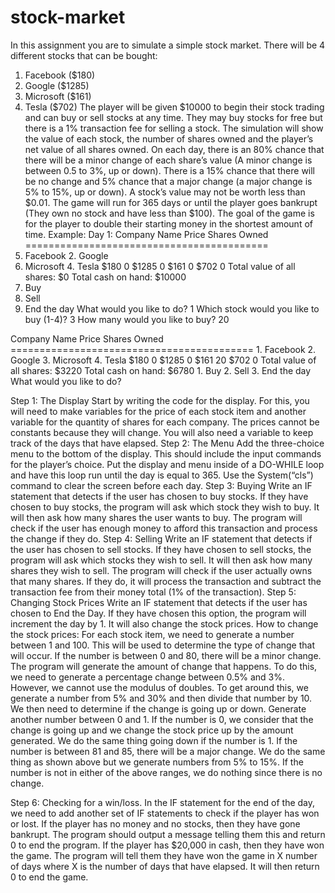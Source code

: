# stock-market
In this assignment you are to simulate a simple stock market. There will be 4 different stocks that can be bought:
1. Facebook ($180)
2. Google ($1285)
3. Microsoft ($161)
4. Tesla ($702)
The player will be given $10000 to begin their stock trading and can buy or sell stocks at any time. They may buy stocks for free but there is a 1% transaction fee for selling a stock. The simulation will show the value of each stock, the number of shares owned and the player’s net value of all shares owned. On each day, there is an 80% chance that there will be a minor change of each share’s value (A minor change is between 0.5 to 3%, up or down). There is a 15% chance that there will be no change and 5% chance that a major change (a major change is 5% to 15%, up or down). A stock’s value may not be worth less than $0.01. The game will run for 365 days or until the player goes bankrupt (They own no stock and have less than $100). The goal of the game is for the player to double their starting money in the shortest amount of time.
Example:
Day 1:
Company Name Price Shares Owned ==========================================
1. Facebook 2. Google
3. Microsoft 4. Tesla
$180 0 $1285 0 $161 0 $702 0
Total value of all shares: $0 Total cash on hand: $10000
1. Buy
2. Sell
3. End the day
What would you like to do? 1
Which stock would you like to buy (1-4)? 3
How many would you like to buy? 20
<clear screen>
Company Name Price Shares Owned ==========================================
 1. Facebook 2. Google
3. Microsoft 4. Tesla
$180 0 $1285 0 $161 20 $702 0
Total value of all shares: $3220 Total cash on hand: $6780
1. Buy
2. Sell
3. End the day
What would you like to do?

Step 1: The Display
Start by writing the code for the display. For this, you will need to make variables for the price of each stock item and another variable for the quantity of shares for each company. The prices cannot be constants because they will change. You will also need a variable to keep track of the days that have elapsed.
Step 2: The Menu
Add the three-choice menu to the bottom of the display. This should include the input commands for the player’s choice. Put the display and menu inside of a DO-WHILE loop and have this loop run until the day is equal to 365. Use the System(“cls”) command to clear the screen before each day.
Step 3: Buying
Write an IF statement that detects if the user has chosen to buy stocks. If they have chosen to buy stocks, the program will ask which stock they wish to buy. It will then ask how many shares the user wants to buy. The program will check if the user has enough money to afford this transaction and process the change if they do.
Step 4: Selling
Write an IF statement that detects if the user has chosen to sell stocks. If they have chosen to sell stocks, the program will ask which stocks they wish to sell. It will then ask how many shares they wish to sell. The program will check if the user actually owns that many shares. If they do, it will process the transaction and subtract the transaction fee from their money total (1% of the transaction).
Step 5: Changing Stock Prices
Write an IF statement that detects if the user has chosen to End the Day. If they have chosen this option, the program will increment the day by 1. It will also change the stock prices.
How to change the stock prices:
For each stock item, we need to generate a number between 1 and 100. This will be used to determine the type of change that will occur.
If the number is between 0 and 80, there will be a minor change. The program will generate the amount of change that happens. To do this, we need to generate a percentage change between 0.5% and 3%. However, we cannot use the modulus of doubles. To get around this, we generate a number from 5% and 30% and then divide that number by 10.
We then need to determine if the change is going up or down. Generate another number between 0 and 1. If the number is 0, we consider that the change is going up and we change the stock price up by the amount generated. We do the same thing going down if the number is 1.
If the number is between 81 and 85, there will be a major change. We do the same thing as shown above but we generate numbers from 5% to 15%.
If the number is not in either of the above ranges, we do nothing since there is no change.

Step 6: Checking for a win/loss.
In the IF statement for the end of the day, we need to add another set of IF statements to check if the player has won or lost. If the player has no money and no stocks, then they have gone bankrupt. The program should output a message telling them this and return 0 to end the program.
If the player has $20,000 in cash, then they have won the game. The program will tell them they have won the game in X number of days where X is the number of days that have elapsed. It will then return 0 to end the game.
